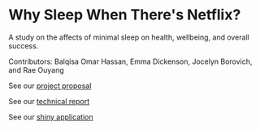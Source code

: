 # Why Sleep When There's Netflix?
A study on the affects of minimal sleep on health, wellbeing, and overall success.

Contributors: Balqisa Omar Hassan, Emma Dickenson, Jocelyn Borovich, and Rae Ouyang

See our [project proposal](https://github.com/emmad47-1764199/Info-201-Group-Project/wiki/Project-Proposal)  
  
See our [technical report](https://github.com/emmad47-1764199/Info-201-Group-Project/wiki/Technical-Report)

See our [shiny application](https://raehagf.shinyapps.io/Info-201-Group-Project/)
